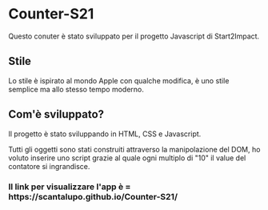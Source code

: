 # Counter-S21
<p>Questo conuter è stato sviluppato per il progetto Javascript di Start2Impact.</p>

<h2>Stile</h2>
<p>Lo stile è ispirato al mondo Apple con qualche modifica, è uno stile semplice ma allo stesso tempo moderno.</p>

<h2>Com'è sviluppato?</h2>
<p></p>Il progetto è stato sviluppando in HTML, CSS e Javascript.</p>
<p>Tutti gli oggetti sono stati construiti attraverso la manipolazione del DOM, ho voluto inserire uno script grazie al quale ogni multiplo di "10" il value del contatore si ingrandisce. </p>

<h3>Il link per visualizzare l'app è = https://scantalupo.github.io/Counter-S21/</h3>
